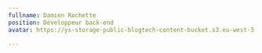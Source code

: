 ```yaml
---
fullname: Damien Rochette
position: Développeur back-end
avatar: https://ys-storage-public-blogtech-content-bucket.s3.eu-west-3.amazonaws.com/DamienBD.png

---
```

